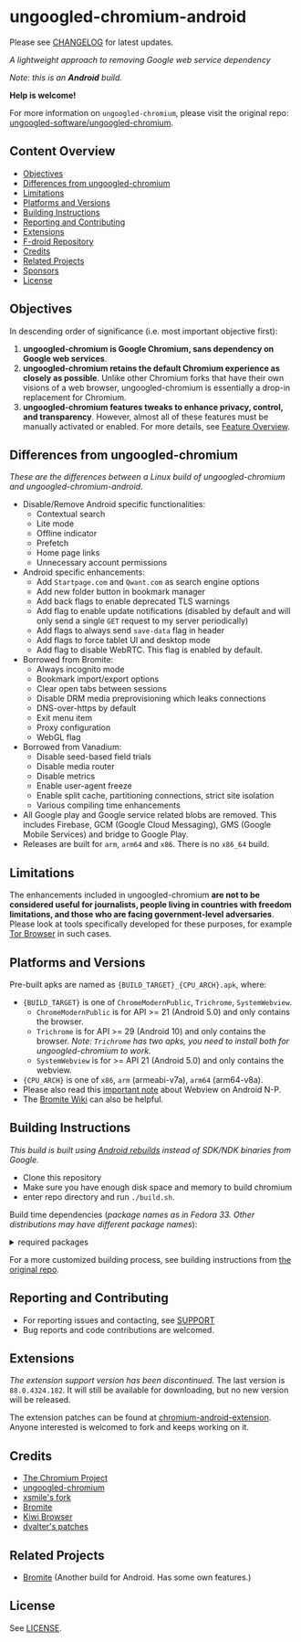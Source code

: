 # ungoogled-chromium-android

Please see [CHANGELOG](CHANGELOG.md) for latest updates.

*A lightweight approach to removing Google web service dependency*

*Note: this is an **Android** build.*

**Help is welcome!**

For more information on `ungoogled-chromium`, please visit the original repo: [ungoogled-software/ungoogled-chromium](https://github.com/ungoogled-software/ungoogled-chromium).

## Content Overview

* [Objectives](#objectives)
* [Differences from ungoogled-chromium](#differences-from-ungoogled-chromium)
* [Limitations](#limitations)
* [Platforms and Versions](#platforms-and-versions)
* [Building Instructions](#building-instructions)
* [Reporting and Contributing](#reporting-and-contributing)
* [Extensions](#extensions)
* [F-droid Repository](#f-droid-repository)
* [Credits](#credits)
* [Related Projects](#related-projects)
* [Sponsors](#sponsors)
* [License](#license)

## Objectives

In descending order of significance (i.e. most important objective first):

1. **ungoogled-chromium is Google Chromium, sans dependency on Google web services**.
2. **ungoogled-chromium retains the default Chromium experience as closely as possible**. Unlike other Chromium forks that have their own visions of a web browser, ungoogled-chromium is essentially a drop-in replacement for Chromium.
3. **ungoogled-chromium features tweaks to enhance privacy, control, and transparency**. However, almost all of these features must be manually activated or enabled. For more details, see [Feature Overview](https://github.com/ungoogled-software/ungoogled-chromium#feature-overview).

## Differences from ungoogled-chromium

*These are the differences between a Linux build of ungoogled-chromium and ungoogled-chromium-android.*

* Disable/Remove Android specific functionalities:
   * Contextual search
   * Lite mode
   * Offline indicator
   * Prefetch
   * Home page links
   * Unnecessary account permissions
* Android specific enhancements:
   * Add `Startpage.com` and `Qwant.com` as search engine options
   * Add new folder button in bookmark manager
   * Add back flags to enable deprecated TLS warnings
   * Add flag to enable update notifications (disabled by default and will only send a single `GET` request to my server periodically)
   * Add flags to always send `save-data` flag in header
   * Add flags to force tablet UI and desktop mode
   * Add flag to disable WebRTC. This flag is enabled by default.
* Borrowed from Bromite:
   * Always incognito mode
   * Bookmark import/export options
   * Clear open tabs between sessions
   * Disable DRM media preprovisioning which leaks connections
   * DNS-over-https by default
   * Exit menu item
   * Proxy configuration
   * WebGL flag
* Borrowed from Vanadium:
  * Disable seed-based field trials
  * Disable media router
  * Disable metrics
  * Enable user-agent freeze
  * Enable split cache, partitioning connections, strict site isolation
  * Various compiling time enhancements
* All Google play and Google service related blobs are removed. This includes Firebase, GCM (Google Cloud Messaging), GMS (Google Mobile Services) and bridge to Google Play. 
* Releases are built for `arm`, `arm64` and `x86`. There is no `x86_64` build.

## Limitations

The enhancements included in ungoogled-chromium **are not to be considered useful for journalists, people living in countries with freedom limitations, and those who are facing government-level adversaries**. Please look at tools specifically developed for these purposes, for example [Tor Browser](https://www.torproject.org/download/) in such cases.

## Platforms and Versions

Pre-built apks are named as `{BUILD_TARGET}_{CPU_ARCH}.apk`, where:
* `{BUILD_TARGET}` is one of `ChromeModernPublic`, `Trichrome`, `SystemWebview`.
  * `ChromeModernPublic` is for API >= 21 (Android 5.0) and only contains the browser.
  * `Trichrome` is for API >= 29 (Android 10) and only contains the browser. *Note: `Trichrome` has two apks, you need to install both for ungoogled-chromium to work.*
  * `SystemWebview` is for >= API 21 (Android 5.0) and only contains the webview.
* `{CPU_ARCH}` is one of `x86`, `arm` (armeabi-v7a), `arm64` (arm64-v8a).
* Please also read this [important note](https://chromium.googlesource.com/chromium/src/+/HEAD/android_webview/docs/build-instructions.md#Important-notes-for-N_P) about Webview on Android N-P.
* The [Bromite Wiki](https://github.com/bromite/bromite/wiki/Installing-SystemWebView) can also be helpful.

## Building Instructions
*This build is built using [Android rebuilds](https://github.com/wchen342/android-rebuilds) instead of SDK/NDK binaries from Google.*

* Clone this repository
* Make sure you have enough disk space and memory to build chromium
* enter repo directory and run `./build.sh`.

Build time dependencies (*package names as in Fedora 33. Other distributions may have different package names*):

<details>
  <summary>required packages</summary>
  
  ```
      bison
      bzip2
      clang
      curl
      dbus-devel
      expat-devel
      fakeroot-libs.i686
      flex
      git
      glib2
      glib2-devel
      glibc.i686
      glibc-devel.i686
      gnupg2
      gperf
      java-1.8.0-openjdk-devel
      java-1.8.0-openjdk-headless
      java-11-openjdk
      java-11-openjdk-devel
      java-11-openjdk-headless
      krb5-devel
      libatomic-static
      libdrm-devel
      libgcc.i686
      libstdc++-static
      libtool-ltdl.i686
      libtool-ltdl-devel.i686
      libuuid-devel
      libxkbcommon-devel
      lld
      llvm
      make
      maven
      ninja-build
      nodejs
      npm
      nss-devel
      passwd
      patch
      perl
      protobuf
      python2.7
      python3
      rsync
      tar
      unzip
      yasm
      wget
  ```
</details>

For a more customized building process, see building instructions from [the original repo](https://github.com/ungoogled-software/ungoogled-chromium/blob/master/docs/building.md).

## Reporting and Contributing

* For reporting issues and contacting, see [SUPPORT](SUPPORT.md)
* Bug reports and code contributions are welcomed.

## Extensions

*The extension support version has been discontinued.* The last version is `88.0.4324.182`. It will still be available for downloading, but no new version will be released.

The extension patches can be found at [chromium-android-extension](https://github.com/wchen342/chromium-android-extension). Anyone interested is welcomed to fork and keeps working on it.

## Credits

* [The Chromium Project](https://www.chromium.org/)
* [ungoogled-chromium](https://github.com/ungoogled-software/ungoogled-chromium)
* [xsmile's fork](https://github.com/xsmile/ungoogled-chromium/tree/android)
* [Bromite](https://github.com/bromite/bromite)
* [Kiwi Browser](https://github.com/kiwibrowser)
* [dvalter's patches](https://github.com/dvalter/chromium-android-ext-dev)

## Related Projects

* [Bromite](https://github.com/bromite/bromite) (Another build for Android. Has some own features.)

## License

See [LICENSE](LICENSE.md).
